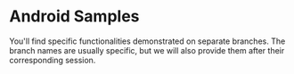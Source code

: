 # Android Samples

You'll find specific functionalities demonstrated on separate branches.
The branch names are usually specific, but we will also provide them after their corresponding session.
